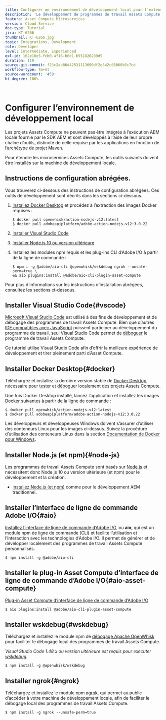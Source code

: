 ```yaml
---
title: Configurer un environnement de développement local pour l’extensibilité Assets Compute
description: 'Le développement de programmes de travail Assets Compute, qui sont des applications JavaScript Node.js, nécessite des outils de développement spécifiques dont AEM n’est pas coutumier : Node.js, divers modules npm, ainsi que Docker Desktop et Microsoft Visual Studio Code.'
feature: Asset Compute Microservices
version: Cloud Service
doc-type: Tutorial
jira: KT-6266
thumbnail: KT-6266.jpg
topic: Integrations, Development
role: Developer
level: Intermediate, Experienced
exl-id: 162e10e5-fcb0-4f16-b6d1-b951826209d9
duration: 119
source-git-commit: f23c2ab86d42531113690df2e342c65060b5c7cd
workflow-type: tm+mt
source-wordcount: '459'
ht-degree: 100%

---
```


# Configurer l’environnement de développement local

Les projets Assets Compute ne peuvent pas être intégrés à l’exécution AEM locale fournie par le SDK AEM et sont développés à l’aide de leur propre chaîne d’outils, distincte de celle requise par les applications en fonction de l’archétype de projet Maven.

Pour étendre les microservices Assets Compute, les outils suivants doivent être installés sur la machine de développement locale.

## Instructions de configuration abrégées.

Vous trouverez ci-dessous des instructions de configuration abrégées. Ces outils de développement sont décrits dans les sections ci-dessous.

1. [Installez Docker Desktop](https://www.docker.com/products/docker-desktop) et procédez à l’extraction des images Docker requises :

   ```
   $ docker pull openwhisk/action-nodejs-v12:latest
   $ docker pull adobeapiplatform/adobe-action-nodejs-v12:3.0.22
   ```

1. [Installer Visual Studio Code](https://code.visualstudio.com/download)
1. [Installer Node.js 10 ou version ultérieure](../../local-development-environment/development-tools.md#node-js)
1. Installez les modules npm requis et les plug-ins CLI d’Adobe I/O à partir de la ligne de commande :

   ```
   $ npm i -g @adobe/aio-cli @openwhisk/wskdebug ngrok --unsafe-perm=true \
   && aio plugins:install @adobe/aio-cli-plugin-asset-compute
   ```

Pour plus d’informations sur les instructions d’installation abrégées, consultez les sections ci-dessous.

## Installer Visual Studio Code{#vscode}

[Microsoft Visual Studio Code](https://code.visualstudio.com/download) est utilisé à des fins de développement et de débogage des programmes de travail Assets Compute. Bien que d’autres [IDE compatibles avec JavaScript](../../local-development-environment/development-tools.md#set-up-the-development-ide) puissent participer au développement du programme de travail, seul Visual Studio Code permet de [déboguer](../test-debug/debug.md) le programme de travail Assets Compute.

Ce tutoriel utilise Visual Studio Code afin d’offrir la meilleure expérience de développement et tirer pleinement parti d’Asset Compute.

## Installer Docker Desktop{#docker}

Téléchargez et installez la dernière version stable de [Docker Desktop](https://www.docker.com/products/docker-desktop), nécessaire pour [tester](../test-debug/test.md) et [déboguer](../test-debug/debug.md) localement des projets Assets Compute.

Une fois Docker Desktop installé, lancez l’application et installez les images Docker suivantes à partir de la ligne de commande :

```
$ docker pull openwhisk/action-nodejs-v12:latest
$ docker pull adobeapiplatform/adobe-action-nodejs-v12:3.0.22
```

Les développeurs et développeuses Windows doivent s’assurer d’utiliser des conteneurs Linux pour les images ci-dessus. Suivez la procédure d’utilisation des conteneurs Linux dans la section [Documentation de Docker pour Windows](https://docs.docker.com/docker-for-windows/).

## Installer Node.js (et npm){#node-js}

Les programmes de travail Assets Compute sont basés sur [Node.js](https://nodejs.org/) et nécessitent donc Node.js 10 ou version ultérieure (et npm) pour le développement et la création.

+ [Installez Node.js (et npm)](../../local-development-environment/development-tools.md#node-js) comme pour le développement AEM traditionnel.

## Installer l’interface de ligne de commande Adobe I/O{#aio}

[Installez l’interface de ligne de commande d’Adobe I/O](../../local-development-environment/development-tools.md#aio-cli), ou __aio__, qui est un module npm de ligne de commande (CLI) et facilite l’utilisation et l’interaction avec les technologies d’Adobe I/O. Il permet de générer et de développer localement des programmes de travail Assets Compute personnalisés.

```
$ npm install -g @adobe/aio-cli
```

## Installer le plug-in Asset Compute d’interface de ligne de commande d’Adobe I/O{#aio-asset-compute}

[Plug-in Asset Compute d’interface de ligne de commande d’Adobe I/O](https://github.com/adobe/aio-cli-plugin-asset-compute)

```
$ aio plugins:install @adobe/aio-cli-plugin-asset-compute
```

## Installer wskdebug{#wskdebug}

Téléchargez et installez le module npm de [débogage Apache OpenWhisk](https://www.npmjs.com/package/@openwhisk/wskdebug) pour faciliter le débogage local des programmes de travail Assets Compute.

_Visual Studio Code 1.48.x ou version ultérieure est requis pour exécuter [wskdebug](#wskdebug)._

```
$ npm install -g @openwhisk/wskdebug
```

## Installer ngrok{#ngrok}

Téléchargez et installez le module npm [ngrok](https://www.npmjs.com/package/ngrok), qui permet au public d’accéder à votre machine de développement locale, afin de faciliter le débogage local des programmes de travail Assets Compute.

```
$ npm install -g ngrok --unsafe-perm=true
```
